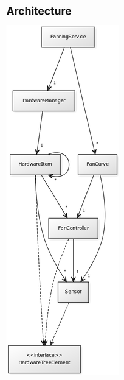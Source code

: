 # Architecture

![uml diagram](uml.png)

<!-- [FanningService]-1>[HardwareManager], [HardwareManager]-1>[HardwareItem], [HardwareItem]-*>[HardwareItem], [HardwareItem]-*>[Sensor], [HardwareItem]-*>[FanController], [FanController]-1>[Sensor], [FanningService]-*>[FanCurve], [FanCurve]-1>[Sensor], [FanCurve]-1>[FanController], [HardwareItem]-.->[<<interface>>;HardwareTreeElement], [Sensor]-.->[<<interface>>;HardwareTreeElement], [FanController]-.->[<<interface>>;HardwareTreeElement] -->